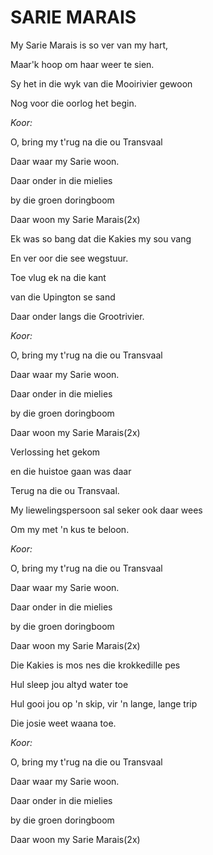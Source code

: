 # SARIE MARAIS

My Sarie Marais is so ver van my hart,

Maar'k hoop om haar weer te sien.

Sy het in die wyk van die Mooirivier gewoon

Nog voor die oorlog het begin.


_Koor:_

O, bring my t'rug na die ou Transvaal

Daar waar my Sarie woon.

Daar onder in die mielies

by die groen doringboom

Daar woon my Sarie Marais(2x)


Ek was so bang dat die Kakies my sou vang

En ver oor die see wegstuur.

Toe vlug ek na die kant

van die Upington se sand

Daar onder langs die Grootrivier.


_Koor:_

O, bring my t'rug na die ou Transvaal

Daar waar my Sarie woon.

Daar onder in die mielies

by die groen doringboom

Daar woon my Sarie Marais(2x)


Verlossing het gekom

en die huistoe gaan was daar

Terug na die ou Transvaal.

My liewelingspersoon sal seker ook daar wees

Om my met 'n kus te beloon.


_Koor:_

O, bring my t'rug na die ou Transvaal

Daar waar my Sarie woon.

Daar onder in die mielies

by die groen doringboom

Daar woon my Sarie Marais(2x)


Die Kakies is mos nes die krokkedille pes

Hul sleep jou altyd water toe

Hul gooi jou op 'n skip, vir 'n lange, lange trip

Die josie weet waana toe.


_Koor:_

O, bring my t'rug na die ou Transvaal

Daar waar my Sarie woon.

Daar onder in die mielies

by die groen doringboom

Daar woon my Sarie Marais(2x)

